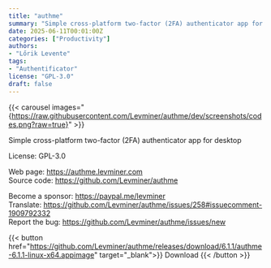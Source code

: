 ```yaml
---
title: "authme"
summary: "Simple cross-platform two-factor (2FA) authenticator app for desktop."
date: 2025-06-11T00:01:00Z
categories: ["Productivity"]
authors:
- "Lőrik Levente"
tags:
- "Authentificator"
license: "GPL-3.0"
draft: false
---
```


{{< carousel images="{https://raw.githubusercontent.com/Levminer/authme/dev/screenshots/codes.png?raw=true}" >}}

Simple cross-platform two-factor (2FA) authenticator app for desktop

License: GPL-3.0

Web page: <https://authme.levminer.com>  
Source code: <https://github.com/Levminer/authme>

Become a sponsor: <https://paypal.me/levminer>  
Translate: <https://github.com/Levminer/authme/issues/258#issuecomment-1909792332>  
Report the bug: <https://github.com/Levminer/authme/issues/new>    

{{< button href="https://github.com/Levminer/authme/releases/download/6.1.1/authme-6.1.1-linux-x64.appimage" target="_blank">}}
Download
{{< /button >}}